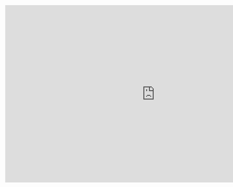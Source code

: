 <iframe src="https://docs.google.com/presentation/d/e/2PACX-1vQfW14JiakMatwpNljScuUfmfFxKZydShQej_qftKaSCiXxoCl2AosfTAi9lo6sORc9nb88RnqYGeXo/embed?start=false&loop=false&delayms=3000" 
frameborder="0" width="960" height="569" allowfullscreen="true" mozallowfullscreen="true" webkitallowfullscreen="true"></iframe>

